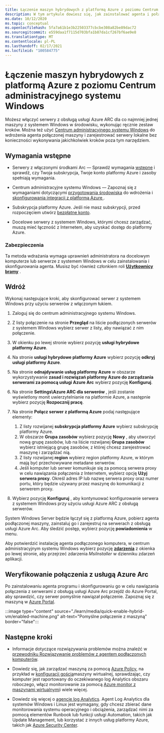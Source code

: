 ```yaml
---
title: Łączenie maszyn hybrydowych z platformą Azure z poziomu Centrum administracyjnego systemu Windows
description: W tym artykule dowiesz się, jak zainstalować agenta i połączyć maszyny z platformą Azure przy użyciu serwerów z obsługą usługi Azure ARC z poziomu Centrum administracyjnego systemu Windows.
ms.date: 10/12/2020
ms.topic: conceptual
ms.openlocfilehash: 5fa7a61b1e3b22503377cbcbe308a82be89dac72
ms.sourcegitcommit: e559daa1f7115d703bfa1b87da1cf267bf6ae9e8
ms.translationtype: MT
ms.contentlocale: pl-PL
ms.lasthandoff: 02/17/2021
ms.locfileid: "100584775"
---
```

# <a name="connect-hybrid-machines-to-azure-from-windows-admin-center"></a>Łączenie maszyn hybrydowych z platformą Azure z poziomu Centrum administracyjnego systemu Windows

Możesz włączyć serwery z obsługą usługi Azure ARC dla co najmniej jednej maszyny z systemem Windows w środowisku, wykonując ręcznie zestaw kroków. Można też użyć [Centrum administracyjnego systemu Windows](/windows-server/manage/windows-admin-center/understand/what-is) do wdrożenia agenta połączonej maszyny i zarejestrować serwery lokalne bez konieczności wykonywania jakichkolwiek kroków poza tym narzędziem.

## <a name="prerequisites"></a>Wymagania wstępne

* Serwery z włączonymi środkami Arc — Sprawdź wymagania [wstępne](agent-overview.md#prerequisites) i sprawdź, czy Twoja subskrypcja, Twoje konto platformy Azure i zasoby spełniają wymagania.

* Centrum administracyjne systemu Windows — Zapoznaj się z wymaganiami dotyczącymi [przygotowania środowiska](/windows-server/manage/windows-admin-center/deploy/prepare-environment) do wdrożenia i [skonfigurowania integracji z platformą Azure ](/windows-server/manage/windows-admin-center/azure/azure-integration).

* Subskrypcja platformy Azure. Jeśli nie masz subskrypcji, przed rozpoczęciem utwórz [bezpłatne konto](https://azure.microsoft.com/free/?WT.mc_id=A261C142F).

* Docelowe serwery z systemem Windows, którymi chcesz zarządzać, muszą mieć łączność z Internetem, aby uzyskać dostęp do platformy Azure.

### <a name="security"></a>Zabezpieczenia

Ta metoda wdrażania wymaga uprawnień administratora na docelowym komputerze lub serwerze z systemem Windows w celu zainstalowania i skonfigurowania agenta. Musisz być również członkiem roli [**Użytkownicy bramy**](/windows-server/manage/windows-admin-center/plan/user-access-options#gateway-access-roles) .

## <a name="deploy"></a>Wdróż

Wykonaj następujące kroki, aby skonfigurować serwer z systemem Windows przy użyciu serwerów z włączonym łukiem.

1. Zaloguj się do centrum administracyjnego systemu Windows.

1. Z listy połączenie na stronie **Przegląd** na liście podłączonych serwerów z systemem Windows wybierz serwer z listy, aby nawiązać z nim połączenie.

1. W okienku po lewej stronie wybierz pozycję **usługi hybrydowe platformy Azure**.

1. Na stronie **usługi hybrydowe platformy Azure** wybierz pozycję **odkryj usługi platformy Azure**.

1. Na stronie **odnajdywanie usług platformy Azure** w obszarze wykorzystywanie **zasad i rozwiązań platformy Azure do zarządzania serwerami za pomocą usługi Azure Arc** wybierz pozycję **Konfiguruj**.

1. Na stronie **Settings\Azure ARC dla serwerów** , jeśli zostanie wyświetlony monit uwierzytelnianie na platformie Azure, a następnie wybierz pozycję **Rozpocznij pracę**.

1. Na stronie **Połącz serwer z platformą Azure** podaj następujące elementy:

    1. Z listy rozwijanej **subskrypcja platformy Azure** wybierz subskrypcję platformy Azure.
    1. W obszarze **Grupa zasobów** wybierz pozycję **Nowy** , aby utworzyć nową grupę zasobów, lub na liście rozwijanej **Grupa zasobów** wybierz istniejącą grupę zasobów, z której chcesz zarejestrować maszynę i zarządzać nią.
    1. Z listy rozwijanej **region** wybierz region platformy Azure, w którym mają być przechowywane metadane serwerów.
    1. Jeśli komputer lub serwer komunikuje się za pomocą serwera proxy w celu nawiązania połączenia z Internetem, wybierz opcję **Użyj serwera proxy**. Określ adres IP lub nazwę serwera proxy oraz numer portu, który będzie używany przez maszynę do komunikacji z serwerem proxy.

1. Wybierz pozycję **Konfiguruj** , aby kontynuować konfigurowanie serwera z systemem Windows przy użyciu usługi Azure ARC z obsługą serwerów.

System Windows Server będzie łączył się z platformą Azure, pobierz agenta podłączonej maszyny, zainstaluj go i zarejestruj na serwerach z obsługą usługi Azure Arc. Aby śledzić postęp, wybierz pozycję **powiadomienia** w menu.

Aby potwierdzić instalację agenta podłączonego komputera, w centrum administracyjnym systemu Windows wybierz pozycję [**zdarzenia**](/windows-server/manage/windows-admin-center/use/manage-servers#events) z okienka po lewej stronie, aby przejrzeć zdarzenia *MsiInstaller* w dzienniku zdarzeń aplikacji.

## <a name="verify-the-connection-with-azure-arc"></a>Weryfikowanie połączenia z usługą Azure Arc

Po zainstalowaniu agenta programu i skonfigurowaniu go w celu nawiązania połączenia z serwerami z obsługą usługi Azure Arc przejdź do Azure Portal, aby sprawdzić, czy serwer pomyślnie nawiązał połączenie. Zapoznaj się z maszyną w [Azure Portal](https://portal.azure.com).

:::image type="content" source="./learn/media/quick-enable-hybrid-vm/enabled-machine.png" alt-text="Pomyślne połączenie z maszyną" border="false":::

## <a name="next-steps"></a>Następne kroki

* Informacje dotyczące rozwiązywania problemów można znaleźć w [przewodniku Rozwiązywanie problemów z agentem podłączonych komputerów](troubleshoot-agent-onboard.md).

* Dowiedz się, jak zarządzać maszyną za pomocą [Azure Policy](../../governance/policy/overview.md), na przykład w [konfiguracji gościa](../../governance/policy/concepts/guest-configuration.md)maszyny wirtualnej, sprawdzając, czy komputer jest raportowany do oczekiwanego log Analytics obszaru roboczego, włącz monitorowanie za pomocą [Azure monitor z maszynami wirtualnymi](../../azure-monitor/vm/vminsights-enable-policy.md)i wiele więcej.

* Dowiedz się więcej o [agencie log Analytics](../../azure-monitor/agents/log-analytics-agent.md). Agent Log Analytics dla systemów Windows i Linux jest wymagany, gdy chcesz zbierać dane monitorowania systemu operacyjnego i obciążenia, zarządzać nimi za pomocą elementów Runbook lub funkcji usługi Automation, takich jak Update Management, lub korzystać z innych usług platformy Azure, takich jak [Azure Security Center](../../security-center/security-center-introduction.md).